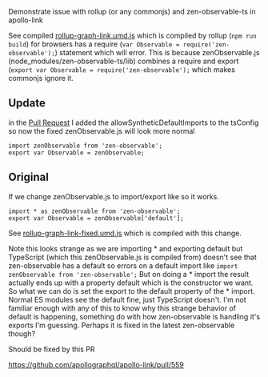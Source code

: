 Demonstrate issue with rollup (or any commonjs) and zen-observable-ts in apollo-link

See compiled [rollup-graph-link.umd.js](https://github.com/acoreyj/apollo-link-observable-rollup-issue/blob/master/rollup-graph-link.umd.js) which is compiled by rollup (`npm run build`) for browsers has a require (`var Observable = require('zen-observable');`) statement which will error. This is because zenObservable.js (node_modules/zen-observable-ts/lib) combines a require and export (`export var Observable = require('zen-observable');` which makes commonjs ignore it.



## Update 

in the [Pull Request](https://github.com/apollographql/apollo-link/pull/559) I added the allowSyntheticDefaultImports to the tsConfig so now the fixed zenObservable.js will look more normal

```
import zenObservable from 'zen-observable';
export var Observable = zenObservable;
```


## Original

If we change zenObservable.js to import/export like so it works.

```
import * as zenObservable from 'zen-observable';
export var Observable = zenObservable['default'];
```

See [rollup-graph-link-fixed.umd.js](https://github.com/acoreyj/apollo-link-observable-rollup-issue/blob/master/rollup-graph-link-fixed.umd.js) which is compiled with this change.

Note this looks strange as we are importing * and exporting default but TypeScript (which this zenObservable.js is compiled from) doesn't see that zen-observable has a default so errors on a default import like `import zenObservable from 'zen-observable';`
But on doing a * import the result actually ends up with a property default which is the constructor we want. So what we can do is set the export to the default property of the * import. Normal ES modules see the default fine, just TypeScript doesn't. I'm not familiar enough with any of this to know why this strange behavior of default is happening, something do with how zen-observable is handling it's exports I'm guessing. Perhaps it is fixed in the latest zen-observable though? 

Should be fixed by this PR

https://github.com/apollographql/apollo-link/pull/559